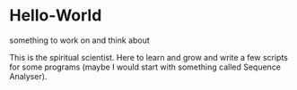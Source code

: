 # Hello-World
something to work on and think about

This is the spiritual scientist. Here to learn and grow and write a few scripts for some programs (maybe I would start with something called Sequence Analyser).
